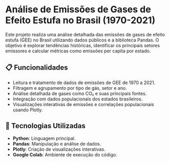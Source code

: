 # Análise de Emissões de Gases de Efeito Estufa no Brasil (1970-2021)

Este projeto realiza uma análise detalhada das emissões de gases de efeito estufa (GEE) no Brasil utilizando dados públicos e a biblioteca Pandas. 
O objetivo é explorar tendências históricas, identificar os principais setores emissores e calcular métricas como emissões per capita por estado.

## 📋 Funcionalidades
- Leitura e tratamento de dados de emissões de GEE de 1970 a 2021.
- Filtragem e agrupamento por tipo de gás, setor e ano.
- Análise detalhada de gases como CO₂ e suas principais fontes.
- Integração com dados populacionais dos estados brasileiros.
- Visualizações interativas de emissões e correlações populacionais usando Plotly.

## 🚀 Tecnologias Utilizadas
- **Python**: Linguagem principal.
- **Pandas**: Manipulação e análise de dados.
- **Plotly**: Criação de visualizações interativas.
- **Google Colab**: Ambiente de execução do código.

